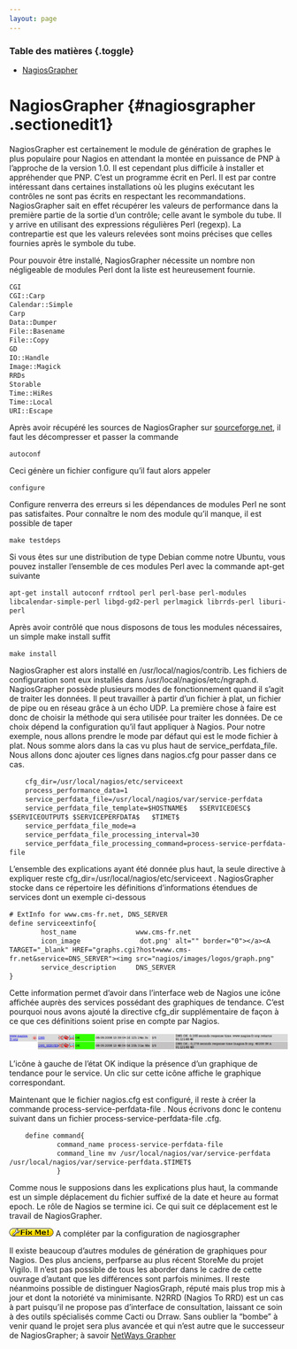 ```yaml
---
layout: page
---
```


### Table des matières {.toggle}

-   [NagiosGrapher](nagiosgrapher.html#nagiosgrapher)

NagiosGrapher {#nagiosgrapher .sectionedit1}
=============

NagiosGrapher est certainement le module de génération de graphes le
plus populaire pour Nagios en attendant la montée en puissance de PNP à
l’approche de la version 1.0. Il est cependant plus difficile à
installer et appréhender que PNP. C’est un programme écrit en Perl. Il
est par contre intéressant dans certaines installations où les plugins
exécutant les contrôles ne sont pas écrits en respectant les
recommandations. NagiosGrapher sait en effet récupérer les valeurs de
performance dans la première partie de la sortie d’un contrôle; celle
avant le symbole du tube. Il y arrive en utilisant des expressions
régulières Perl (regexp). La contrepartie est que les valeurs relevées
sont moins précises que celles fournies après le symbole du tube.

Pour pouvoir être installé, NagiosGrapher nécessite un nombre non
négligeable de modules Perl dont la liste est heureusement fournie.

~~~~ {.code}
CGI 
CGI::Carp 
Calendar::Simple 
Carp        
Data::Dumper 
File::Basename 
File::Copy 
GD 
IO::Handle 
Image::Magick 
RRDs 
Storable 
Time::HiRes 
Time::Local 
URI::Escape
~~~~

Après avoir récupéré les sources de NagiosGrapher sur
[sourceforge.net](http://sourceforge.net/projects/nagiosgrapher/ "http://sourceforge.net/projects/nagiosgrapher/"),
il faut les décompresser et passer la commande

~~~~ {.code}
autoconf 
~~~~

Ceci génère un fichier configure qu’il faut alors appeler

~~~~ {.code}
configure 
~~~~

Configure renverra des erreurs si les dépendances de modules Perl ne
sont pas satisfaites. Pour connaître le nom des module qu’il manque, il
est possible de taper

~~~~ {.code}
make testdeps 
~~~~

Si vous êtes sur une distribution de type Debian comme notre Ubuntu,
vous pouvez installer l’ensemble de ces modules Perl avec la commande
apt-get suivante

~~~~ {.code}
apt-get install autoconf rrdtool perl perl-base perl-modules libcalendar-simple-perl libgd-gd2-perl perlmagick librrds-perl liburi-perl 
~~~~

Après avoir contrôlé que nous disposons de tous les modules nécessaires,
un simple make install suffit

~~~~ {.code}
make install 
~~~~

NagiosGrapher est alors installé en /usr/local/nagios/contrib. Les
fichiers de configuration sont eux installés dans
/usr/local/nagios/etc/ngraph.d. NagiosGrapher possède plusieurs modes de
fonctionnement quand il s’agit de traiter les données. Il peut
travailler à partir d’un fichier à plat, un fichier de pipe ou en réseau
grâce à un écho UDP. La première chose à faire est donc de choisir la
méthode qui sera utilisée pour traiter les données. De ce choix dépend
la configuration qu’il faut appliquer à Nagios. Pour notre exemple, nous
allons prendre le mode par défaut qui est le mode fichier à plat. Nous
somme alors dans la cas vu plus haut de service\_perfdata\_file. Nous
allons donc ajouter ces lignes dans nagios.cfg pour passer dans ce cas.

~~~~ {.code}
    cfg_dir=/usr/local/nagios/etc/serviceext 
    process_performance_data=1 
    service_perfdata_file=/usr/local/nagios/var/service-perfdata 
    service_perfdata_file_template=$HOSTNAME$   $SERVICEDESC$   $SERVICEOUTPUT$ $SERVICEPERFDATA$   $TIMET$ 
    service_perfdata_file_mode=a 
    service_perfdata_file_processing_interval=30 
    service_perfdata_file_processing_command=process-service-perfdata-file
~~~~

L’ensemble des explications ayant été donnée plus haut, la seule
directive à expliquer reste cfg\_dir=/usr/local/nagios/etc/serviceext .
NagiosGrapher stocke dans ce répertoire les définitions d’informations
étendues de services dont un exemple ci-dessous

~~~~ {.code}
# ExtInfo for www.cms-fr.net, DNS_SERVER 
define serviceextinfo{ 
        host_name               www.cms-fr.net 
        icon_image               dot.png' alt="" border="0"></a><A TARGET="_blank" HREF="graphs.cgi?host=www.cms-fr.net&service=DNS_SERVER"><img src="nagios/images/logos/graph.png"
        service_description     DNS_SERVER 
}
~~~~

Cette information permet d’avoir dans l’interface web de Nagios une
icône affichée auprès des services possédant des graphiques de tendance.
C’est pourquoi nous avons ajouté la directive cfg\_dir supplémentaire de
façon à ce que ces définitions soient prise en compte par Nagios.

[![](../../../../assets/media/addons/nagiosgrapher-console.png@w=700)](../../../../_detail/addons/nagiosgrapher-console.png@id=nagios%253Aaddons%253Anagiosgrapher.html "addons:nagiosgrapher-console.png")

L’icône à gauche de l’état OK indique la présence d’un graphique de
tendance pour le service. Un clic sur cette icône affiche le graphique
correspondant.

Maintenant que le fichier nagios.cfg est configuré, il reste à créer la
commande process-service-perfdata-file . Nous écrivons donc le contenu
suivant dans un fichier process-service-perfdata-file .cfg.

~~~~ {.code}
    define command{ 
            command_name process-service-perfdata-file 
            command_line mv /usr/local/nagios/var/service-perfdata /usr/local/nagios/var/service-perfdata.$TIMET$ 
            }
~~~~

Comme nous le supposions dans les explications plus haut, la commande
est un simple déplacement du fichier suffixé de la date et heure au
format epoch. Le rôle de Nagios se termine ici. Ce qui suit ce
déplacement est le travail de NagiosGrapher.

![FIXME](../../../../lib/images/smileys/fixme.gif) A compléter par la
configuration de nagiosgrapher

Il existe beaucoup d’autres modules de génération de graphiques pour
Nagios. Des plus anciens, perfparse au plus récent StoreMe du projet
Vigilo. Il n’est pas possible de tous les aborder dans le cadre de cette
ouvrage d’autant que les différences sont parfois minimes. Il reste
néanmoins possible de distinguer NagiosGraph, réputé mais plus trop mis
à jour et dont la notoriété va minimisante. N2RRD (Nagios To RRD) est un
cas à part puisqu’il ne propose pas d’interface de consultation,
laissant ce soin à des outils spécialisés comme Cacti ou Drraw. Sans
oublier la “bombe” à venir quand le projet sera plus avancée et qui
n’est autre que le successeur de NagiosGrapher; à savoir [NetWays
Grapher](https://www.nagiosforge.org/gf/project/netwaysgrapher/ "https://www.nagiosforge.org/gf/project/netwaysgrapher/")
